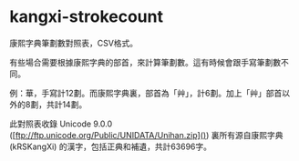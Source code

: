 # kangxi-strokecount

康熙字典筆劃數對照表，CSV格式。

有些場合需要根據康熙字典的部首，來計算筆劃數。這有時候會跟手寫筆劃數不同。

例：華，手寫計12劃。而康熙字典裏，部首為「艸」，計6劃。加上「艸」部首以外的8劃，共計14劃。

此對照表收錄 Unicode 9.0.0 ([ftp://ftp.unicode.org/Public/UNIDATA/Unihan.zip]()) 裏所有源自康熙字典 (kRSKangXi) 的漢字，包括正典和補遺，共計63696字。